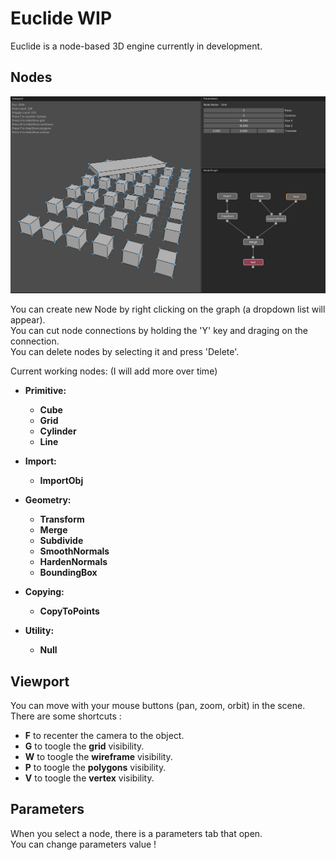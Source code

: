 # Euclide WIP

Euclide is a node-based 3D engine currently in development.

## Nodes

![Image](./readme/interface.jpg?)

You can create new Node by right clicking on the graph (a dropdown list will appear).<br/>
You can cut node connections by holding the 'Y' key and draging on the connection.<br/>
You can delete nodes by selecting it and press 'Delete'.<br/>

Current working nodes: (I will add more over time)<br/>
- **Primitive:**<br/>
    - **Cube**<br/>
    - **Grid**<br/>
    - **Cylinder**<br/>
    - **Line**<br/>

- **Import:**<br/>
    - **ImportObj**<br/>

- **Geometry:**<br/>
    - **Transform**<br/>
    - **Merge**<br/>
    - **Subdivide**<br/>
    - **SmoothNormals**<br/>
    - **HardenNormals**<br/>
    - **BoundingBox**<br/>

- **Copying:**<br/>
    - **CopyToPoints**<br/>

- **Utility:**<br/>
    - **Null**<br/>

## Viewport

You can move with your mouse buttons (pan, zoom, orbit) in the scene.<br/>
There are some shortcuts :<br/>
- **F** to recenter the camera to the object.<br/>
- **G** to toogle the **grid** visibility.<br/>
- **W** to toogle the **wireframe** visibility.<br/>
- **P** to toogle the **polygons** visibility.<br/>
- **V** to toogle the **vertex** visibility.<br/>

## Parameters

When you select a node, there is a parameters tab that open.<br/>
You can change parameters value !